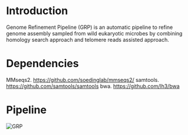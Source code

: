 # Introduction
Genome Refinement Pipeline (GRP) is an automatic pipeline to refine genome assembly sampled from wild eukaryotic microbes by combining homology search approach and telomere reads assisted approach.
# Dependencies
MMseqs2. https://github.com/soedinglab/mmseqs2/
samtools. https://github.com/samtools/samtools
bwa. https://github.com/lh3/bwa
# Pipeline
![GRP](https://user-images.githubusercontent.com/107245708/174239853-cae500b5-2a4e-47d1-9fa6-a6f8f698875a.jpg)
